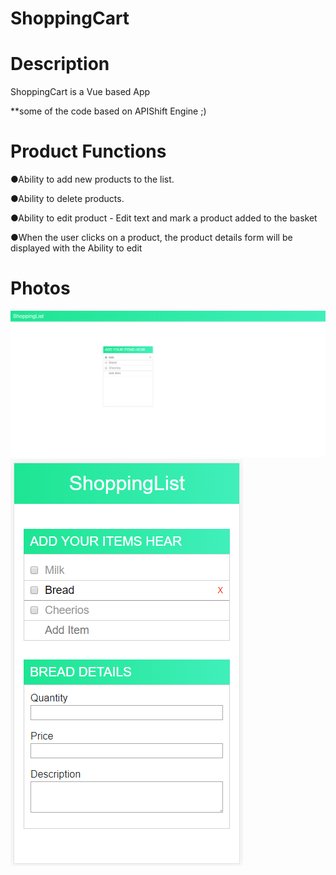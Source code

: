# ShoppingCart


# Description 

ShoppingCart is a Vue based App 

**some of the code based on APIShift Engine ;)

# Product Functions

●Ability to add new products to the list.

●Ability to delete products.

●Ability to edit product - Edit text and mark a product added to the basket

●When the user clicks on a product, the product details form will be displayed with the Ability to edit

# Photos
![1](photos/1.png)
![2](photos/2.png)

